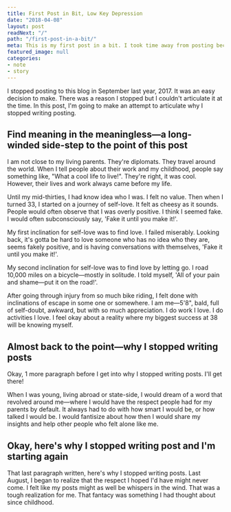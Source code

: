 ```yaml
---
title: First Post in Bit, Low Key Depression
date: "2018-04-08"
layout: post
readNext: "/"
path: "/first-post-in-a-bit/"
meta: This is my first post in a bit. I took time away from posting because I realized that posts of value take time. I've had things to say in the past few month but was lacking clarity
featured_image: null
categories:
- note
- story
---
```


I stopped posting to this blog in September last year, 2017. It was an easy decision to make. There was a reason I stopped but I couldn't articulate it at the time. In this post, I'm going to make an attempt to articulate why I stopped writing posting.

## Find meaning in the meaningless—a long-winded side-step to the point of this post

I am not close to my living parents. They're diplomats. They travel around the world. When I tell people about their work and my childhood, people say something like, "What a cool life to live!". They're right, it was cool. However, their lives and work always came before my life.

Until my mid-thirties, I had know idea who I was. I felt no value. Then when I turned 33, I started on a journey of self-love. It felt as cheesy as it sounds. People would often observe that I was overly positive. I think I seemed fake. I would often subconsciously say, 'Fake it until you make it!'.

My first inclination for self-love was to find love. I failed miserably. Looking back, it's gotta be hard to love someone who has no idea who they are, seems fakely positive, and is having conversations with themselves, 'Fake it until you make it!'.

My second inclination for self-love was to find love by letting go. I road 10,000 miles on a bicycle—mostly in solitude. I told myself, 'All of your pain and shame—put it on the road!'.

After going through injury from so much bike riding, I felt done with inclinations of escape in some one or somewhere. I am me—5'8", bald, full of self-doubt, awkward, but with so much appreciation. I do work I love. I do activities I love. I feel okay about a reality where my biggest success at 38 will be knowing myself.

## Almost back to the point—why I stopped writing posts

Okay, 1 more paragraph before I get into why I stopped writing posts. I'll get there!

When I was young, living abroad or state-side, I would dream of a word that revolved around me—where I would have the respect people had for my parents by default. It always had to do with how smart I would be, or how talked I would be. I would fantisize about how then I would share my insights and help other people who felt alone like me.

## Okay, here's why I stopped writing post and I'm starting again

That last paragraph written, here's why I stopped writing posts. Last August, I began to realize that the respect I hoped I'd have might never come. I felt like my posts might as well be whispers in the wind. That was a tough realization for me. That fantacy was something I had thought about since childhood.

